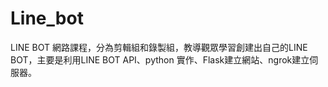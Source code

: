 # Line_bot
LINE BOT 網路課程，分為剪輯組和錄製組，教導觀眾學習創建出自己的LINE BOT，主要是利用LINE BOT API、python 實作、Flask建立網站、ngrok建立伺服器。
